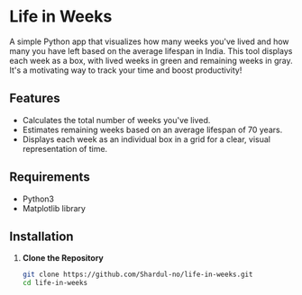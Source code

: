 # Life in Weeks

A simple Python app that visualizes how many weeks you've lived and how many you have left based on the average lifespan in India. This tool displays each week as a box, with lived weeks in green and remaining weeks in gray. It's a motivating way to track your time and boost productivity!

## Features
- Calculates the total number of weeks you've lived.
- Estimates remaining weeks based on an average lifespan of 70 years.
- Displays each week as an individual box in a grid for a clear, visual representation of time.

## Requirements

- Python3
- Matplotlib library

## Installation

1. **Clone the Repository**
   ```bash
   git clone https://github.com/Shardul-no/life-in-weeks.git
   cd life-in-weeks
